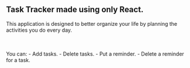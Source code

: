 ## Task Tracker made using only React.

This application is designed to better organize your life by planning the activities you do every day. </br>

</br>
</br>
You can:
- Add tasks.
- Delete tasks.
- Put a reminder.
- Delete a reminder for a task.
</br>
